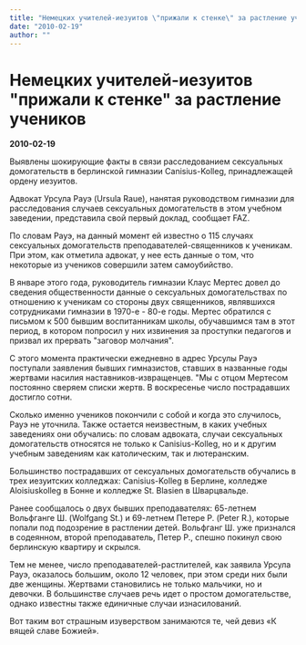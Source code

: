 ```yaml
---
title: "Немецких учителей-иезуитов \"прижали к стенке\" за растление учеников"
date: "2010-02-19"
author: ""
---
```


# Немецких учителей-иезуитов "прижали к стенке" за растление учеников

**2010-02-19** 

Выявлены шокирующие факты в связи расследованием сексуальных домогательств в берлинской гимназии Canisius-Kolleg, принадлежащей ордену иезуитов.

Адвокат Урсула Рауэ (Ursula Raue), нанятая руководством гимназии для расследования случаев сексуальных домогательств в этом учебном заведении, представила свой первый доклад, сообщает FAZ.

По словам Рауэ, на данный момент ей известно о 115 случаях сексуальных домогательств преподавателей-священников к ученикам. При этом, как отметила адвокат, у нее есть данные о том, что некоторые из учеников совершили затем самоубийство.

В январе этого года, руководитель гимназии Клаус Мертес довел до сведения общественности данные о сексуальных домогательствах по отношению к ученикам со стороны двух священников, являвшихся сотрудниками гимназии в 1970-е - 80-е годы. Мертес обратился с письмом к 500 бывшим воспитанникам школы, обучавшимся там в этот период, в котором попросил у них извинения за проступки педагогов и призвал их прервать "заговор молчания".

С этого момента практически ежедневно в адрес Урсулы Рауэ поступали заявления бывших гимназистов, ставших в названные годы жертвами насилия наставников-извращенцев. "Мы с отцом Мертесом постоянно сверяем списки жертв. В воскресенье число пострадавших достигло сотни.

Сколько именно учеников покончили с собой и когда это случилось, Рауэ не уточнила. Также остается неизвестным, в каких учебных заведениях они обучались: по словам адвоката, случаи сексуальных домогательств относятся не только к Canisius-Kolleg, но и к другим учебным заведениям как католическим, так и лютеранским.

Большинство пострадавших от сексуальных домогательств обучались в трех иезуитских колледжах: Canisius-Kolleg в Берлине, колледже Aloisiuskolleg в Бонне и колледже St. Blasien в Шварцвальде.

Ранее сообщалось о двух бывших преподавателях: 65-летнем Вольфганге Ш. (Wolfgang St.) и 69-летнем Петере Р. (Peter R.), которые попали под подозрение в растлении детей. Вольфганг Ш. уже признался в содеянном, второй преподаватель, Петер Р., спешно покинул свою берлинскую квартиру и скрылся.

Тем не менее, число преподавателей-растлителей, как заявила Урсула Рауэ, оказалось большим, около 12 человек, при этом среди них были две женщины. Жертвами становились не только мальчики, но и девочки. В большинстве случаев речь идет о простом домогательстве, однако известны также единичные случаи изнасилований.

Вот таким вот страшным изуверством занимаются те, чей девиз «К вящей славе Божией».